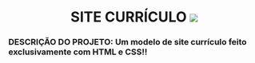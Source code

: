 <h1 align="center"> SITE CURRÍCULO <img src="http://img.shields.io/static/v1?label=STATUS&message=COMPLETO%20&color=GREEN&style=for-the-badge"/></h1>
<h3> DESCRIÇÃO DO PROJETO: Um modelo de site currículo feito exclusivamente com HTML e CSS!! </h3>


